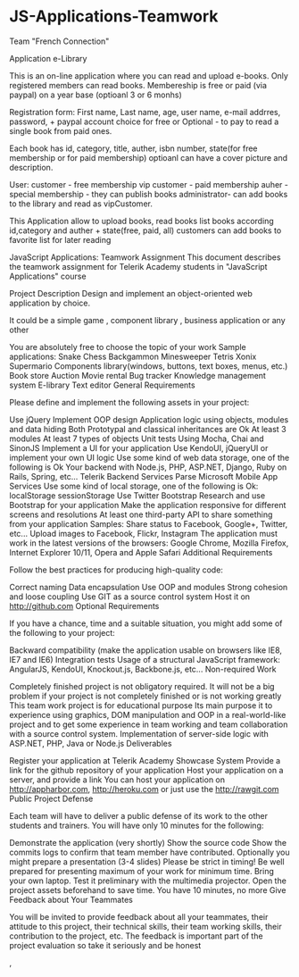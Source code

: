 # JS-Applications-Teamwork

Team "French Connection"

Application e-Library 

This is an on-line application where you can read  and upload e-books.
Only registered members can read books.
Membereship is free or paid (via paypal) on a year base (optioanl 3 or 6 monhs)

Registration form: First name, Last name, age, user name, e-mail addrres, password, + paypal account
choice for free or
Optional -  to pay to read a single book from paid ones.

Each book has id, category, title, auther, isbn number, 
state(for free membership or for paid membership)
optioanl can have a cover picture and description.

User:
customer - free membership
vip customer - paid membership
auher - special membership  - they can publish books
administrator- can add books to the library and read as vipCustomer.

This Application allow to upload books, read books
list books according id,category and auther + state(free, paid, all)
customers can add books to favorite list for later reading

JavaScript Applications: Teamwork Assignment
This document describes the teamwork assignment for Telerik Academy students in "JavaScript Applications" course

Project Description
Design and implement an object-oriented web application by choice.

It could be a simple game , component library , business application or any other

You are absolutely free to choose the topic of your work
Sample applications:
Snake
Chess
Backgammon
Minesweeper
Tetris
Xonix
Supermario
Components library(windows, buttons, text boxes, menus, etc.)
Book store
Auction
Movie rental
Bug tracker
Knowledge management system
E-library
Text editor
General Requirements

Please define and implement the following assets in your project:

Use jQuery
Implement OOP design
Application logic using objects, modules and data hiding
Both Prototypal and classical inheritances are Ok
At least 3 modules
At least 7 types of objects
Unit tests
Using Mocha, Chai and SinonJS
Implement a UI for your application
Use KendoUI, jQueryUI or implement your own UI logic
Use some kind of web data storage, one of the following is Ok
Your backend with Node.js, PHP, ASP.NET, Django, Ruby on Rails, Spring, etc...
Telerik Backend Services
Parse
Microsoft Mobile App Services
Use some kind of local storage, one of the following is Ok:
localStorage
sessionStorage
Use Twitter Bootstrap
Research and use Bootstrap for your application
Make the application responsive for different screens and resolutions
At least one third-party API to share something from your application
Samples:
Share status to Facebook, Google+, Twitter, etc...
Upload images to Facebook, Flickr, Instagram
The application must work in the latest versions of the browsers: Google Chrome, Mozilla Firefox, Internet Explorer 10/11, Opera and Apple Safari
Additional Requirements

Follow the best practices for producing high-quality code:

Correct naming
Data encapsulation
Use OOP and modules
Strong cohesion and loose coupling
Use GIT as a source control system
Host it on http://github.com
Optional Requirements

If you have a chance, time and a suitable situation, you might add some of the following to your project:

Backward compatibility (make the application usable on browsers like IE8, IE7 and IE6)
Integration tests
Usage of a structural JavaScript framework:
AngularJS, KendoUI, Knockout.js, Backbone.js, etc...
Non-required Work

Completely finished project is not obligatory required. It will not be a big problem if your project is not completely finished or is not working greatly
This team work project is for educational purpose
Its main purpose it to experience using graphics, DOM manipulation and OOP in a real-world-like project and to get some experience in team working and team collaboration with a source control system.
Implementation of server-side logic with ASP.NET, PHP, Java or Node.js
Deliverables

Register your application at Telerik Academy Showcase System
Provide a link for the github repository of your application
Host your application on a server, and provide a link
You can host your application on http://appharbor.com, http://heroku.com or just use the http://rawgit.com
Public Project Defense

Each team will have to deliver a public defense of its work to the other students and trainers. You will have only 10 minutes for the following:

Demonstrate the application (very shortly)
Show the source code
Show the commits logs to confirm that team member have contributed.
Optionally you might prepare a presentation (3-4 slides) Please be strict in timing! Be well prepared for presenting maximum of your work for minimum time. Bring your own laptop. Test it preliminary with the multimedia projector. Open the project assets beforehand to save time. You have 10 minutes, no more
Give Feedback about Your Teammates

You will be invited to provide feedback about all your teammates, their attitude to this project, their technical skills, their team working skills, their contribution to the project, etc. The feedback is important part of the project evaluation so take it seriously and be honest





,